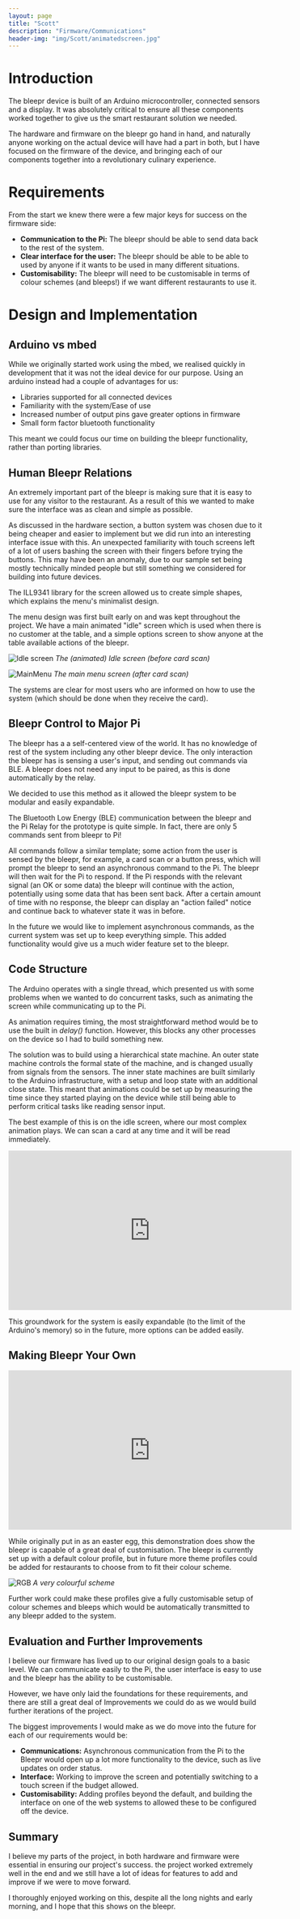 ```yaml
---
layout: page
title: "Scott"
description: "Firmware/Communications"
header-img: "img/Scott/animatedscreen.jpg"
---
```




# Introduction
The bleepr device is built of an Arduino microcontroller,
connected sensors and a display. It was absolutely critical to
ensure all these components worked together to give us the smart
restaurant solution we needed.

The hardware and firmware on the bleepr go hand in hand, and
naturally anyone working on the actual device will have had a
part in both, but I have focused on the firmware of the device,
and bringing each of our components together into a revolutionary
culinary experience.

# Requirements
From the start we knew there were a few major keys for success on the firmware side:

* **Communication to the Pi:** The bleepr should be able to send
data back to the rest of the system.
* **Clear interface for the user:** The bleepr should be able to
be able to used by anyone if it wants to be used in many different situations.
* **Customisability:** The bleepr will need to be customisable
in terms of colour schemes (and bleeps!) if we want different
restaurants to use it.

# Design and Implementation

## Arduino vs mbed
While we originally started work using the mbed, we realised
quickly in development that it was not the ideal device for
our purpose. Using an arduino instead had a couple of
advantages for us:

* Libraries supported for all connected devices
* Familiarity with the system/Ease of use
* Increased number of output pins gave greater options in firmware
* Small form factor bluetooth functionality

This meant we could focus our time on building the bleepr
functionality, rather than porting libraries.

## Human Bleepr Relations
An extremely important part of the bleepr is making sure that it is easy to use for
any visitor to the restaurant. As a result of this we wanted to make sure the
interface was as clean and simple as possible.

As discussed in the hardware section, a button system was chosen
due to it being cheaper and easier to implement but we did run
into an interesting interface issue with this. An
unexpected familiarity with touch screens left of a lot of users bashing the screen with their fingers before trying the
buttons. This may have been an anomaly, due to our sample set
being mostly technically minded people but still something we
considered for building into future devices.

The ILL9341 library for the screen allowed us to create simple
shapes, which explains the menu's minimalist design.

The menu design was first built early on and was kept throughout the project. We
have a main animated "idle" screen which is used when there is no customer at the table,
and a simple options screen to show anyone at the table available
actions of the bleepr.

![Idle screen](/img/Scott/idlescreen.jpg)
*The (animated) Idle screen (before card scan)*

![MainMenu](/img/Scott/mainmenu.jpg)
*The main menu screen (after card scan)*


The systems are clear for most users who are informed on how to
use the system (which should be done when they receive the
  card).



## Bleepr Control to Major Pi
The bleepr has a a self-centered view of the world. It has no knowledge of
rest of the system including any other bleepr device. The only interaction
the bleepr has is sensing a user's input, and sending out commands via BLE.
A bleepr does not need any input to be paired, as this is done automatically
by the relay.

We decided to use this method as it allowed the bleepr system to be modular and easily expandable.


The Bluetooth Low Energy (BLE) communication between the bleepr and the Pi
Relay for the prototype is quite simple. In fact, there are only 5 commands
sent from bleepr to Pi!

All commands follow a similar template; some action from the user is
sensed by the bleepr, for example, a card scan or a button press, which will
prompt the bleepr
to send an asynchronous command to the Pi. The bleepr will then
wait for the Pi to respond. If the Pi responds with the relevant signal (an OK
or some data) the bleepr will continue with the action, potentially using some
data that has been sent back. After a certain amount of time with no response,
the bleepr can display an "action failed" notice and continue back to whatever
state it was in before.

In the future we would like to implement asynchronous commands, as the current system was set up to keep everything simple. This added functionality would give us a much wider feature set to the bleepr.



## Code Structure
The Arduino operates with a single thread, which presented us
with some problems when we wanted to do concurrent tasks, such
as animating the screen while communicating up to the Pi.

As animation requires timing, the most straightforward method
would be to use the built in *delay()* function. However, this
blocks any other processes on the device so I had to build
something new.

The solution was to build using a hierarchical state machine.
An outer state machine controls the formal state of the machine, and is changed usually from signals from the sensors. The
inner state machines are built similarly to the Arduino
infrastructure, with a setup and loop state with an additional
close state. This meant that animations could be set up by
measuring the time since they started playing on the device
while still being able to perform critical tasks like reading
sensor input.

The best example of this is on the idle screen, where our most
complex animation plays. We can scan a card at any time and it
will be read immediately.

<div class="well">
<iframe width="560" height="315" src="https://www.youtube.com/embed/hkUgBzYawSg?feature=player_detailpage" frameborder="0" allowfullscreen></iframe>
</div>

This groundwork for the system is easily expandable (to the limit of the Arduino's memory) so in the future, more options can be added easily.

## Making Bleepr Your Own


<iframe width="560" height="315" src="https://www.youtube.com/embed/iaOYP0gqozQ?feature=player_detailpage" frameborder="0" allowfullscreen></iframe>
</div>

While originally put in as an easter egg, this demonstration does show the
bleepr is capable of a great deal of customisation. The bleepr is
currently set up with a default colour profile, but in future more theme
profiles could be added for restaurants to choose from to fit their colour
scheme.

![RGB](/img/theo/rgbled.jpg)
*A very colourful scheme*

Further work could make these profiles give a fully customisable setup of colour
schemes and bleeps which would be automatically transmitted to any bleepr
added to the system.

## Evaluation and Further Improvements
I believe our firmware has lived up to our original design goals
to a basic level. We can communicate easily to the Pi, the
user interface is easy to use and the bleepr has the ability to
be customisable.

However, we have only laid the foundations for these requirements, and there are still a great deal of Improvements
we could do as we would build further iterations of the project.

The biggest improvements I would make as we do move into the
future for each of our requirements would be:

* **Communications:** Asynchronous communication from the Pi to the Bleepr would open up a lot more functionality to the device,
such as live updates on order status.
* **Interface:** Working to improve the screen and potentially
switching to a touch screen if the budget allowed.
* **Customisability:** Adding profiles beyond the default, and
building the interface on one of the web systems to allowed these to be configured off the device.

## Summary
I believe my parts of the project, in both hardware and firmware were essential in ensuring our project's success. the project worked extremely well in the end and we still have a lot of ideas for features to add and improve if we were to move forward.

I thoroughly enjoyed working on this, despite all the long nights and early morning, and I hope that this shows on the bleepr.
